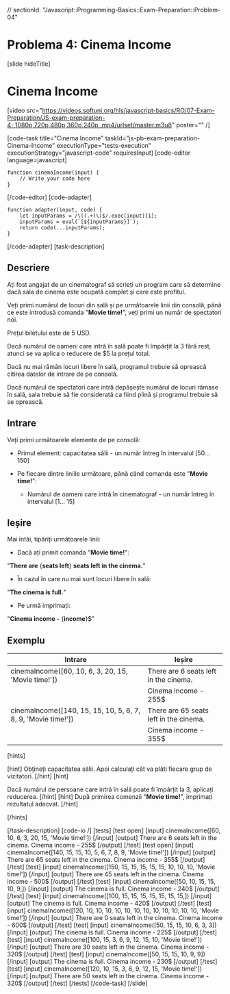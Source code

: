 // sectionId: "Javascript::Programming-Basics::Exam-Preparation::Problem-04"
# Problema 4: Cinema Income
[slide hideTitle]
# Cinema Income

[video src="https://videos.softuni.org/hls/javascript-basics/RO/07-Exam-Preparation/JS-exam-preparation-4-,1080p,720p,480p,360p,240p,.mp4/urlset/master.m3u8" poster="" /]

[code-task title="Cinema Income" taskId="js-pb-exam-preparation-Cinema-Income" executionType="tests-execution" executionStrategy="javascript-code" requiresInput]
[code-editor language=javascript]
```
function cinemaIncome(input) {
	// Write your code here
}
```
[/code-editor]
[code-adapter]
```
function adapter(input, code) {
    let inputParams = /\((.+)\)$/.exec(input)[1];
    inputParams = eval(`[${inputParams}]`);
    return code(...inputParams);
}
```
[/code-adapter]
[task-description]
## Descriere

Ați fost angajat de un cinematograf să scrieți un program care să determine dacă sala de cinema este ocupată complet și care este profitul.

Veți primi numărul de locuri din sală și pe următoarele linii din consolă, până ce este introdusă comanda "**Movie time!**", veți primi un număr de spectatori noi.

Prețul biletului este de 5 USD.

Dacă numărul de oameni care intră în sală poate fi împărțit la 3 fără rest, atunci se va aplica o reducere de $5 la prețul total.

Dacă nu mai rămân locuri libere în sală, programul trebuie să oprească citirea datelor de intrare de pe consolă. 

Dacă numărul de spectatori care intră depășește numărul de locuri rămase în sală, sala trebuie să fie considerată ca fiind plină și programul trebuie să se oprească. 


## Intrare
Veți primi următoarele elemente de pe consolă:

- Primul element: capacitatea sălii - un număr întreg în intervalul  \[50... 150\]

- Pe fiecare dintre liniile următoare, până când comanda este "**Movie time!**":

  - Numărul de oameni care intră în cinematograf - un număr întreg în intervalul  \[1… 15\]

## Ieșire
Mai întâi, tipăriți următoarele linii:

- Dacă ați primit comanda "**Movie time!**": 

"**There are** \{**seats left**\} **seats left in the cinema.**"

- În cazul în care nu mai sunt locuri libere în sală: 

"**The cinema is full.**"

- Pe urmă imprimați:

 "**Cinema income -** \{**income**\}$"

## Exemplu

| **Intrare** | **Ieșire** |
| --- | --- |
|cinemaIncome([60, 10, 6, 3, 20, 15, 'Movie time!'])| There are 6 seats left in the cinema.|
||Cinema income - 255$|
|cinemaIncome([140, 15, 15, 10, 5, 6, 7, 8, 9, 'Movie time!']) | There are 65 seats left in the cinema. |
|| Cinema income - 355$|

[hints]

[hint]
Obțineți capacitatea sălii. Apoi calculați cât va plăti fiecare grup de vizitatori.
[/hint]
[hint]

Dacă numărul de persoane care intră în sală poate fi împărțit la 3, aplicați reducerea.
[/hint]
[hint]
După primirea comenzii "**Movie time!**", imprimați rezultatul adecvat.
[/hint]

[/hints]

[/task-description]
[code-io /]
[tests]
[test open]
[input]
cinemaIncome([60, 10, 6, 3, 20, 15, 'Movie time!'])
[/input]
[output]
There are 6 seats left in the cinema.
Cinema income - 255$
[/output]
[/test]
[test open]
[input]
cinemaIncome([140, 15, 15, 10, 5, 6, 7, 8, 9, 'Movie time!'])
[/input]
[output]
There are 65 seats left in the cinema.
Cinema income - 355$
[/output]
[/test]
[test]
[input]
cinemaIncome([150, 15, 15, 15, 15, 15, 10, 10, 10, 'Movie time!'])
[/input]
[output]
There are 45 seats left in the cinema.
Cinema income - 500$
[/output]
[/test]
[test]
[input]
cinemaIncome([50, 10, 15, 15, 10, 9,])
[/input]
[output]
The cinema is full.
Cinema income - 240$
[/output]
[/test]
[test]
[input]
cinemaIncome([100, 15, 15, 15, 15, 15, 15, 15,])
[/input]
[output]
The cinema is full.
Cinema income - 420$
[/output]
[/test]
[test]
[input]
cinemaIncome([120, 10, 10, 10, 10, 10, 10, 10, 10, 10, 10, 10, 10, 'Movie time!'])
[/input]
[output]
There are 0 seats left in the cinema.
Cinema income - 600$
[/output]
[/test]
[test]
[input]
cinemaIncome([50, 15, 15, 10, 6, 3, 3])
[/input]
[output]
The cinema is full.
Cinema income - 225$
[/output]
[/test]
[test]
[input]
cinemaIncome([100, 15, 3, 6, 9, 12, 15, 10, 'Movie time!'])
[/input]
[output]
There are 30 seats left in the cinema.
Cinema income - 320$
[/output]
[/test]
[test]
[input]
cinemaIncome([50, 15, 15, 10, 9, 9])
[/input]
[output]
The cinema is full.
Cinema income - 230$
[/output]
[/test]
[test]
[input]
cinemaIncome([120, 10, 15, 3, 6, 9, 12, 15, 'Movie time!'])
[/input]
[output]
There are 50 seats left in the cinema.
Cinema income - 320$
[/output]
[/test]
[/tests]
[/code-task]
[/slide]
